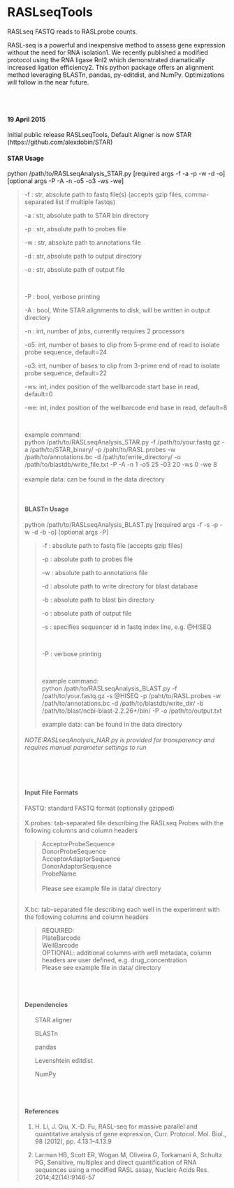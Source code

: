 RASLseqTools
==============
RASLseq FASTQ reads to RASLprobe counts.


RASL-seq is a powerful and inexpensive method to assess gene expression without the need for RNA isolation1. We recently published a modified protocol using the RNA ligase Rnl2 which demonstrated dramatically increased ligation efficiency2. This python package offers an alignment method leveraging BLASTn, pandas, py-editdist, and NumPy. Optimizations will follow in the near future.

<BR>
<BR>

<h4>19 April 2015</h4>
Initial public release RASLseqTools, Default Aligner is now STAR (https://github.com/alexdobin/STAR)



<BR>
<h4>STAR Usage</h4>
python /path/to/RASLseqAnalysis_STAR.py [required args -f -a -p -w -d -o] [optional args -P -A -n -o5 -o3 -ws -we]

<BLOCKQUOTE>

  -f : str, absolute path to fastq file(s) (accepts gzip files, comma-separated list if multiple fastqs) <BR>
  
  -a : str, absolute path to STAR bin directory <BR>
  
  -p : str, absolute path to probes file <BR>

  -w : str, absolute path to annotations file <BR>

  -d : str, absolute path to output directory <BR>

  -o : str, absolute path of output file <BR>

  <BR>
  
  -P : bool, verbose printing <BR>
  
  -A : bool, Write STAR alignments to disk, will be written in output directory <BR>
  
  -n : int, number of jobs, currently requires 2 processors <BR>
  
  -o5: int, number of bases to clip from 5-prime end of read to isolate probe sequence, default=24 <BR>
  
  -o3: int, number of bases to clip from 3-prime end of read to isolate probe sequence, default=22 <BR>
  
  -ws: int, index position of the wellbarcode start base in read, default=0 <BR>
  
  -we: int, index position of the wellbarcode end base in read, default=8 <BR>
  
  
  <BR>

  example command: <BR>
  python /path/to/RASLseqAnalysis_STAR.py -f /path/to/your.fastq.gz -a /path/to/STAR_binary/ -p /paht/to/RASL.probes -w /path/to/annotations.bc -d /path/to/write_directory/ -o /path/to/blastdb/write_file.txt  -P -A -n 1 -o5 25 -03 20 -ws 0 -we 8 <BR>
  <BR>
  example data: can be found in the data directory <BR>
  



<BR>
<h4>BLASTn Usage</h4>
python /path/to/RASLseqAnalysis_BLAST.py [required args -f -s -p -w -d -b -o] [optional args -P]

<BLOCKQUOTE>

  -f : absolute path to fastq file (accepts gzip files) <BR>
  
  -p : absolute path to probes file <BR>

  -w : absolute path to annotations file <BR>

  -d : absolute path to write directory for blast database <BR>

  -b : absolute path to blast bin directory <BR>

  -o : absolute path of output file <BR>
  
  -s : specifies sequencer id in fastq index line, e.g. @HISEQ <BR>

  <BR>
  
  -P : verbose printing <BR>


  <BR>

  example command: <BR>
  python /path/to/RASLseqAnalysis_BLAST.py -f /path/to/your.fastq.gz -s @HISEQ -p /paht/to/RASL.probes -w /path/to/annotations.bc -d  /path/to/blastdb/write_dir/ -b /path/to/blast/ncbi-blast-2.2.26+/bin/ -P -o /path/to/output.txt <BR>
  
  example data: can be found in the data directory <BR>
  
  

</BLOCKQUOTE>

<h6>NOTE:RASLseqAnalysis_NAR.py is provided for transparency and requires manual parameter settings to run</h6>



<BR>
<BR>
<h4>Input File Formats</h4>

FASTQ: standard FASTQ format (optionally gzipped)<BR>
<BR>
X.probes: tab-separated file describing the RASLseq Probes with the following columns and column headers <BR>
<BLOCKQUOTE>
  AcceptorProbeSequence <BR>
  DonorProbeSequence <BR>
  AcceptorAdaptorSequence <BR>
  DonorAdaptorSequence <BR>
  ProbeName <BR>
  <BR>
  Please see example file in data/ directory <BR>
</BLOCKQUOTE>
<BR>
X.bc: tab-separated file describing each well in the experiment with the following columns and column headers<BR>
<BLOCKQUOTE>
  REQUIRED: <BR>
  PlateBarcode <BR>
  WellBarcode <BR>
  OPTIONAL: additional columns with well metadata, column headers are user defined, e.g. drug_concentration
  <BR>
  Please see example file in data/ directory <BR>
</BLOCKQUOTE>

<BR>
<BR>

<h4>Dependencies</h4>
<ul>
STAR aligner
</ul>

<ul>
BLASTn
</ul>
<ul>
pandas
</ul>
<ul>
Levenshtein editdist
</ul>
<ul>
NumPy
</ul>




<BR>
<BR>
<h4>References</h4>

1. H. Li, J. Qiu, X.-D. Fu, RASL-seq for massive parallel and quantitative analysis of gene expression, 
Curr. Protocol. Mol. Biol., 98 (2012), pp. 4.13.1–4.13.9

2. Larman HB, Scott ER, Wogan M, Oliveira G, Torkamani A, Schultz PG,  Sensitive, multiplex and direct quantification of RNA sequences using a modified RASL assay, Nucleic Acids Res. 2014;42(14):9146-57



